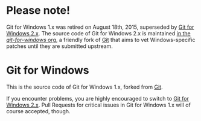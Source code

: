 # Please note!

Git for Windows 1.x was retired on August 18th, 2015, superseded by [Git for Windows 2.x](https://git-for-windows.github.io/). The source code of Git for Windows 2.x is maintained [in the _git-for-windows_ org](https://github.com/git-for-windows/git), a friendly fork of [Git](https://github.com/git/git/) that aims to vet Windows-specific patches until they are submitted upstream.

# Git for Windows

This is the source code of Git for Windows 1.x,
forked from [Git](http://git-scm.com/).

If you encounter problems, you are highly encouraged to switch to [Git for Windows 2.x](https://git-for-windows.github.io/). Pull Requests for critical issues in Git for Windows 1.x will of course accepted, though.
